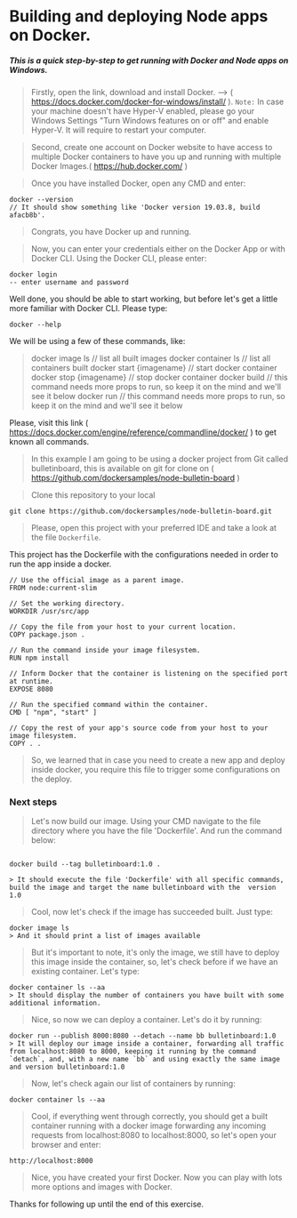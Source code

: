 # Building and deploying Node apps on Docker.

##### This is a quick step-by-step to get running with Docker and Node apps on Windows.

> Firstly, open the link, download and install Docker. --> ( https://docs.docker.com/docker-for-windows/install/ ). 
> `Note:` In case your machine doesn't have Hyper-V enabled, please go your Windows Settings "Turn Windows features on or off" and enable Hyper-V. It will require to restart your computer.

> Second, create one account on Docker website to have access to multiple Docker containers to have you up and running with multiple Docker Images.( https://hub.docker.com/ )

> Once you have installed Docker, open any CMD and enter:
```
docker --version
// It should show something like 'Docker version 19.03.8, build afacb8b'.
```
> Congrats, you have Docker up and running.

> Now, you can enter your credentials either on the Docker App or with Docker CLI.
> Using the Docker CLI, please enter:
```
docker login
-- enter username and password
```
Well done, you should be able to start working, but before let's get a little more familiar with Docker CLI. Please type:
 ```
 docker --help
 ```
 We will be using a few of these commands, like:
 > docker image ls // list all built images
 > docker container ls // list all containers built
 > docker start {imagename} // start docker container 
 > docker stop {imagename} // stop docker container
 > docker build // this command needs more props to run, so keep it on the mind and we'll see it below
 > docker run // this command needs more props to run, so keep it on the mind and we'll see it below
 
 Please, visit this link ( https://docs.docker.com/engine/reference/commandline/docker/ ) to get known all commands.

> In this example I am going to be using a docker project from Git called bulletinboard, this is available on git for clone on ( https://github.com/dockersamples/node-bulletin-board )

> Clone this repository to your local
```
git clone https://github.com/dockersamples/node-bulletin-board.git
```
> Please, open this project with your preferred IDE and take a look at the file `Dockerfile`.

This project has the Dockerfile with the configurations needed in order to run the app inside a docker.

```
// Use the official image as a parent image.
FROM node:current-slim

// Set the working directory.
WORKDIR /usr/src/app

// Copy the file from your host to your current location.
COPY package.json .

// Run the command inside your image filesystem.
RUN npm install

// Inform Docker that the container is listening on the specified port at runtime.
EXPOSE 8080

// Run the specified command within the container.
CMD [ "npm", "start" ]

// Copy the rest of your app's source code from your host to your image filesystem.
COPY . .
```

> So, we learned that in case you need to create a new app and deploy inside docker, you require this file to trigger some configurations on the deploy.

### Next steps
> Let's now build our image. Using your CMD navigate to the file directory where you have the file 'Dockerfile'. 
> And run the command below:
```

docker build --tag bulletinboard:1.0 .

> It should execute the file 'Dockerfile' with all specific commands, build the image and target the name bulletinboard with the  version 1.0

```
> Cool, now let's check if the image has succeeded built. Just type:
```
docker image ls
> And it should print a list of images available
```
> But it's important to note, it's only the image, we still have to deploy this image inside the container, so, let's check before if we have an existing container. Let's type:
```
docker container ls --aa
> It should display the number of containers you have built with some additional information.
```

> Nice, so now we can deploy a container. Let's do it by running:
```
docker run --publish 8000:8080 --detach --name bb bulletinboard:1.0
> It will deploy our image inside a container, forwarding all traffic from localhost:8080 to 8000, keeping it running by the command `detach`, and, with a new name `bb` and using exactly the same image and version bulletinboard:1.0 
```
> Now, let's check again our list of containers by running:
```
docker container ls --aa
```
> Cool, if everything went through correctly, you should get a built container running with a docker image forwarding any incoming requests from localhost:8080 to localhost:8000, so let's open your browser and enter:
```
http://localhost:8000
```

> Nice, you have created your first Docker. Now you can play with lots more options and images with Docker.

Thanks for following up until the end of this exercise.
